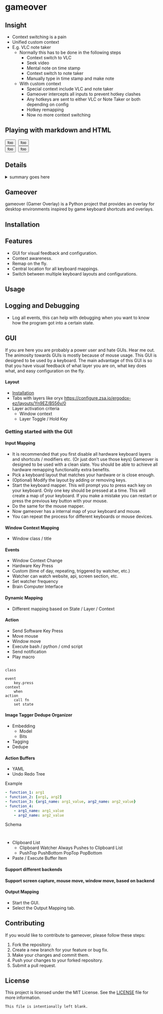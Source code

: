 # gameover

## Insight

- Context switching is a pain
- Unified custom context
- E.g. VLC note taker
    - Normally this has to be done in the following steps
        - Context switch to VLC
        - Seek video
        - Mental note on time stamp
        - Context switch to note taker
        - Manually type in time stamp and make note
    - With custom context
        - Special context include VLC and note taker
        - Gameover intercepts all inputs to prevent hotkey clashes
        - Any hotkeys are sent to either VLC or Note Taker or both depending on config
        - Hotkey remapping
        - Now no more context switching

## Playing with markdown and HTML

<pre>
<button>foo</button> <button>foo</button>
<button>foo</button> <button>foo</button>
</pre> 

## Details

<details>

<summary>summary goes here</summary>

### You can add a header

You can add text within a collapsed section.

You can add an image or a code block, too.

```ruby
   puts "Hello World"
```

<details>
<summary>Can I nest details?</summary>

### Lets see

</details>

</details>

## Gameover

gameover (Gamer Overlay) is a Python project that provides an overlay for desktop environments inspired by game keyboard shortcuts and overlays.

## Installation

## Features

- GUI for visual feedback and configuration.
- Context awareness.
- Remap on the fly.
- Central location for all keyboard mappings.
- Switch between multiple keyboard layouts and configurations.

## Usage

## Logging and Debugging

- Log all events, this can help with debugging when you want to know how the program got into a certain state.

## GUI

If you are here you are probably a power user and hate GUIs. Hear me out. The animosity towards GUIs is mostly because of mouse usage. This GUI is designed to be used by a keyboard. The main advantage of this GUI is so that you have visual feedback of what layer you are on, what key does what, and easy configuration on the fly.

#### Layout

- [Installation](#installation)
- Tabs with layers like oryx https://configure.zsa.io/ergodox-ez/layouts/Yn9EZ/B556v/0
- Layer activation criteria
    - Window context
    - Layer Toggle / Hold Key



### Getting started with the GUI

#### Input Mapping

- It is recommended that you first disable all hardware keyboard layers and shortcuts / modifiers etc. (Or just don't use those keys) Gameover is designed to be used with a clean slate. You should be able to achieve all hardware remapping functionality extra benefits.
- Pick a keyboard layout that matches your hardware or is close enough.
- (Optional) Modify the layout by adding or removing keys.
- Start the keyboard mapper. This will prompt you to press each key on your keyboard. Only one key should be pressed at a time. This will create a map of your keyboard. If you make a mistake you can restart or press the previous key button with your mouse.
- Do the same for the mouse mapper.
- Now gameover has a internal map of your keyboard and mouse.
- You can repeat the process for different keyboards or mouse devices.

#### Window Context Mapping

- Window class / title 

#### Events

- Window Context Change
- Hardware Key Press
- Custom (time of day, repeating, triggered by watcher, etc.)
- Watcher can watch website, api, screen section, etc.
- Set watcher frequency
- Brain Computer Interface

#### Dynamic Mapping

- Different mapping based on State / Layer / Context


#### Action

- Send Software Key Press 
- Move mouse
- Window move
- Execute bash / python / cmd script
- Send notification
- Play macro


```

class 

event
    key.press
context
    when
action
    call fn
    set state

```

#### Image Tagger Dedupe Organizer

- Embedding
    - Model
    - Bits
- Tagging
- Dedupe




#### Action Buffers

- YAML
- Undo Redo Tree

Example
```yaml
- function_1: arg1
- function_2: [arg1, arg2]
- function_3: {arg1_name: arg1_value, arg2_name: arg2_value}
- function_4:
    - arg1_name: arg1_value
    - arg2_name: arg2_value
```

Schema
```yaml



```
- Clipboard List
    - Clipboard Watcher Always Pushes to Clipboard List
    - PushTop PushBottom PopTop PopBottom
- Paste / Execute Buffer Item




#### Support different backends



#### Support screen capture, mouse move, window move, based on backend

#### Output Mapping

- Start the GUI.
- Select the Output Mapping tab.


## Contributing

If you would like to contribute to gameover, please follow these steps:

1. Fork the repository.
2. Create a new branch for your feature or bug fix.
3. Make your changes and commit them.
4. Push your changes to your forked repository.
5. Submit a pull request.

## License

This project is licensed under the MIT License. See the [LICENSE](LICENSE) file for more information.
```
This file is intentionally left blank.
```